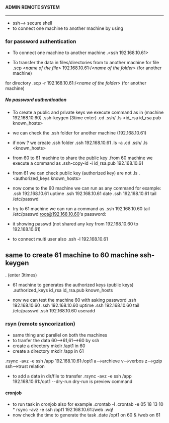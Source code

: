 #### ADMIN REMOTE SYSTEM #######
---------------------------------
* ssh--> secure shell
* to connect one machine to another machine by using <ssh>

### for password authentication ####

* To connect one machine to another machine
 .<ssh 192.168.10.61>

* To transfer the data in files/directories from to another machine
  for file
 .scp <_name of the file_> 192.168.10.61:/<_name of the folder_>  (for another machine)

 for directory 
 .scp -r <name of the directory>192.168.10.61:/<_name of the folder_>  (for another machine)

##### No password authentication #####
* To create a public and private keys we execute command as in (machine 192.168.10.60)
 .ssh-keygen (3time enter)
 .cd .ssh/
 .ls
  <id_rsa  id_rsa.pub  known_hosts>

* we can check the .ssh folder for another machine (192.168.10.61)
* if now ? we create .ssh folder 
 .ssh 192.168.10.61
 .ls -a
 .cd .ssh/
 .ls
   <known_hosts>

* from 60  to 61 machine to share the public key
 .from 60 machine we execute a command as
 .ssh-copy-id -i id_rsa.pub 192.168.10.61

 * from 61 we can check public key (authorized key) are not
  .ls
  .<authorized_keys  known_hosts>

 * now come to the 60 machine we can run as any command for example:
  .ssh 192.168.10.61 uptime
  .ssh 192.168.10.61 date
  .ssh 192.168.10.61 tail /etc/passwd

 * try to 61 machine we can run a command as 
  .ssh 192.168.10.60 tail /etc/passwd
    root@192.168.10.60's password:
 * it showing passwd (not shared any key from 192.168.10.60 to 192.168.10.61)   

 * to connect multi user also 
  .ssh -l 192.168.10.61 <username>


## same to create 61 machine to 60 machine ssh-keygen
 .<ssh-keygen> (enter 3times)

* 61 machine to generates the authorized keys (public keys)
 .authorized_keys  id_rsa  id_rsa.pub  known_hosts

* now we can test the machine 60 with asking password
 .ssh 192.168.10.60
 .ssh 192.168.10.60 uptime
 .ssh 192.168.10.60 tail /etc/passwd
 .ssh 192.168.10.60 useradd <username>

### rsyn (remote syncorization)
* same thing and parellel on both the machines
* to tranfer the data 60-->61,61-->60 by ssh
* create a directory mkdir /apt1 in 60 
* create a directory mkdir /app in 61
 
 .rsync -avz -e ssh /app 192.168.10.61:/opt1
   a-->archieve
   v-->verbos
   z-->gzip
   ssh-->trust relation

* to add a data in dir/file to transfer 
 .rsync -avz -e ssh  /app 192.168.10.61:/opt1 --dry-run
  dry-run is preview command

#### cronjob ###
* to run task in cronjob also 
 for example
 .crontab -l
 .crontab -e
  05 18 13 10 * rsync -avz -e ssh /opt1 192.168.10.61:/web 
  .wq!
 * now check the time to generate the task 
  .date
  /opt1 on 60 & /web on 61





 




 